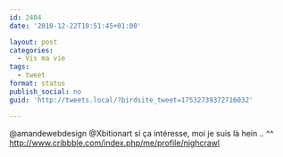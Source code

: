 ```yaml
---
id: 2404
date: '2010-12-22T10:51:45+01:00'

layout: post
categories:
  - Vis ma vie
tags:
  - tweet
format: status
publish_social: no
guid: 'http://tweets.local/?birdsite_tweet=17532739372716032'

---
```


@amandewebdesign @Xbitionart si ça intéresse, moi je suis là hein .. ^^ http://www.cribbble.com/index.php/me/profile/nighcrawl
